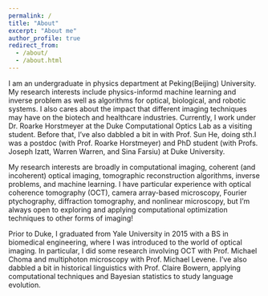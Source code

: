 ```yaml
---
permalink: /
title: "About"
excerpt: "About me"
author_profile: true
redirect_from: 
  - /about/
  - /about.html
---
```


I am an undergraduate in physics department at Peking(Beijing) University. My research interests include physics-informd machine learning and inverse problem as well as algorithms for optical, biological, and robotic systems. I also cares about the impact that different imaging techniques may have on the biotech and healthcare industries. Currently, I work under Dr. Roarke Horstmeyer at the Duke Computational Optics Lab as a visiting student. Before that, I’ve also dabbled a bit in with Prof. Sun He, doing sth.I was a postdoc (with Prof. Roarke Horstmeyer) and PhD student (with Profs. Joseph Izatt, Warren Warren, and Sina Farsiu) at Duke University.

My research interests are broadly in computational imaging, coherent (and incoherent) optical imaging, tomographic reconstruction algorithms, inverse problems, and machine learning. I have particular experience with optical coherence tomography (OCT), camera array-based microscopy, Fourier ptychography, diffraction tomography, and nonlinear microscopy, but I’m always open to exploring and applying computational optimization techniques to other forms of imaging!

Prior to Duke, I graduated from Yale University in 2015 with a BS in biomedical engineering, where I was introduced to the world of optical imaging. In particular, I did some research involving OCT with Prof. Michael Choma and multiphoton microscopy with Prof. Michael Levene. I’ve also dabbled a bit in historical linguistics with Prof. Claire Bowern, applying computational techniques and Bayesian statistics to study language evolution.

